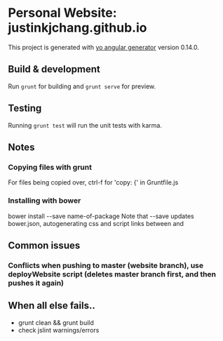 # Personal Website: justinkjchang.github.io

This project is generated with [yo angular generator](https://github.com/yeoman/generator-angular)
version 0.14.0.

## Build & development

Run `grunt` for building and `grunt serve` for preview.

## Testing

Running `grunt test` will run the unit tests with karma.

## Notes

### Copying files with grunt
For files being copied over, ctrl-f for 'copy: {' in Gruntfile.js

### Installing with bower
bower install --save name-of-package
Note that --save updates bower.json, autogenerating css and script links between <!-- bower:css --> <!-- endbower --> and <!-- bower:js --> <!-- endbower -->

## Common issues

### Conflicts when pushing to master (website branch), use deployWebsite script (deletes master branch first, and then pushes it again)

## When all else fails..
* grunt clean && grunt build
* check jslint warnings/errors